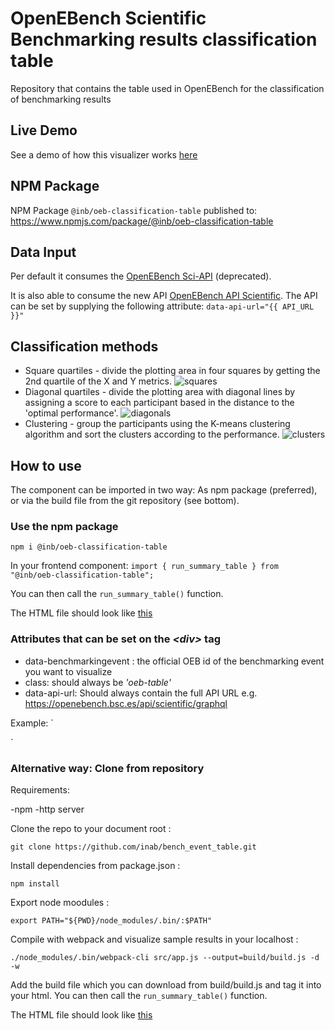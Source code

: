 # OpenEBench Scientific Benchmarking results classification table
Repository that contains the table used in OpenEBench for the classification of benchmarking results

## Live Demo
See a demo of how this visualizer works [here](https://inab.github.io/bench_event_table/)

## NPM Package
NPM Package `@inb/oeb-classification-table` published to: https://www.npmjs.com/package/@inb/oeb-classification-table

## Data Input
Per default it consumes the [OpenEBench Sci-API](https://openebench.bsc.es/sciapi/) (deprecated).

It is also able to consume the new API [OpenEBench API Scientific](https://dev-openebench.bsc.es/api/scientific/). 
The API can be set by supplying the following attribute: `data-api-url="{{ API_URL }}"`


## Classification methods
* Square quartiles - divide the plotting area in four squares by getting the 2nd quartile of the X and Y metrics.
![squares](pictures/sqr_example.png)
* Diagonal quartiles - divide the plotting area with diagonal lines by assigning a score to each participant based in the distance to the 'optimal performance'.
![diagonals](pictures/diag_example.png)
* Clustering - group the participants using the K-means clustering algorithm and sort the clusters according to the performance.
![clusters](pictures/clusters_example.png)

## How to use

The component can be imported in two way: As npm package (preferred), or via the build file from the git repository (see bottom).

### Use the npm package

`npm i @inb/oeb-classification-table`

In your frontend component:
`import { run_summary_table } from "@inb/oeb-classification-table";`

You can then call the `run_summary_table()` function.  

The HTML file should look like [this](./index.html)


### Attributes that can be set on the _<div\>_ tag

-   data-benchmarkingevent : the official OEB id of the benchmarking event you want to visualize
-   class: should always be *'oeb-table'*
-   data-api-url: Should always contain the full API URL e.g. https://openebench.bsc.es/api/scientific/graphql

Example:
`		
  <div class="oeb-table" data-benchmarkingevent="OEBE0020000000" data-api-url="{{ API_URL }}"></div>
`

### Alternative way: Clone from repository

Requirements:

-npm
-http server

Clone the repo to your document root :
```
git clone https://github.com/inab/bench_event_table.git
```

Install dependencies from package.json :
```
npm install 
```

Export node moodules :
```
export PATH="${PWD}/node_modules/.bin/:$PATH"
```
Compile with webpack and visualize sample results in your localhost :
```
./node_modules/.bin/webpack-cli src/app.js --output=build/build.js -d -w
```
Add the build file which you can download from build/build.js and tag it into your html. You can then call the `run_summary_table()` function.  

The HTML file should look like [this](./index.html)
